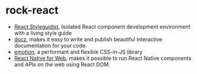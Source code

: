 # rock-react

- [React Styleguidist](https://github.com/styleguidist/react-styleguidist), Isolated React component development environment with a living style guide
- [docz](https://github.com/doczjs/docz), makes it easy to write and publish beautiful interactive documentation for your code.
- [emotion](https://github.com/emotion-js/emotion), a performant and flexible CSS-in-JS library
- [React Native for Web](https://github.com/necolas/react-native-web), makes it possible to run React Native components and APIs on the web using React DOM.
